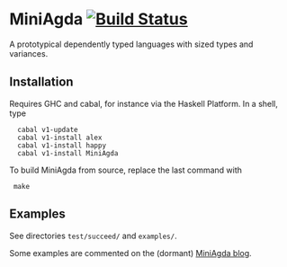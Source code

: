 # MiniAgda [![Build Status](https://travis-ci.org/andreasabel/miniagda.svg?branch=master)](https://travis-ci.org/andreasabel/miniagda)
A prototypical dependently typed languages with sized types and variances.

## Installation

Requires GHC and cabal, for instance via the Haskell Platform.
In a shell, type
```
  cabal v1-update
  cabal v1-install alex
  cabal v1-install happy
  cabal v1-install MiniAgda
```

To build MiniAgda from source, replace the last command with

```
 make
```

## Examples

See directories ``test/succeed/`` and ``examples/``.

Some examples are commented on the (dormant) [MiniAgda blog](http://www.cse.chalmers.se/~abela/miniagda/index.html).
